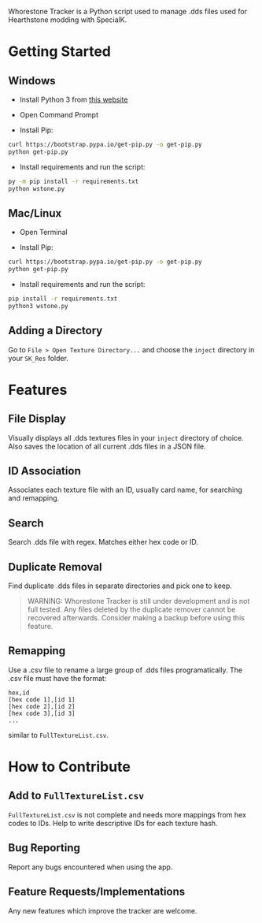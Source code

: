 Whorestone Tracker is a Python script used to manage .dds files used for Hearthstone modding with SpecialK.

# Getting Started

## Windows

* Install Python 3 from [this website](https://www.python.org/downloads/windows/)

* Open Command Prompt

* Install Pip:

```bash
curl https://bootstrap.pypa.io/get-pip.py -o get-pip.py
python get-pip.py
```

* Install requirements and run the script:

```bash
py -m pip install -r requirements.txt
python wstone.py
```

## Mac/Linux

* Open Terminal

* Install Pip:

```bash
curl https://bootstrap.pypa.io/get-pip.py -o get-pip.py
python get-pip.py
```

* Install requirements and run the script:

```bash
pip install -r requirements.txt
python3 wstone.py
```

## Adding a Directory

Go to `File > Open Texture Directory...` and choose the `inject` directory in your `SK_Res` folder.

# Features

## File Display

Visually displays all .dds textures files in your `inject` directory of choice. Also saves the location of all current .dds files in a JSON file.

## ID Association

Associates each texture file with an ID, usually card name, for searching and remapping.

## Search

Search .dds file with regex. Matches either hex code or ID.

## Duplicate Removal

Find duplicate .dds files in separate directories and pick one to keep.

> WARNING: Whorestone Tracker is still under development and is not full tested. Any files deleted by the duplicate remover cannot be recovered afterwards. Consider making a backup before using this feature.

## Remapping

Use a .csv file to rename a large group of .dds files programatically. The .csv file must have the format:

```csv
hex,id
[hex code 1],[id 1]
[hex code 2],[id 2]
[hex code 3],[id 3]
...
```

similar to `FullTextureList.csv`.

# How to Contribute

## Add to `FullTextureList.csv`

`FullTextureList.csv` is not complete and needs more mappings from hex codes to IDs. Help to write descriptive IDs for each texture hash.

## Bug Reporting

Report any bugs encountered when using the app.

## Feature Requests/Implementations

Any new features which improve the tracker are welcome.
